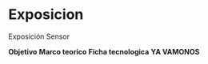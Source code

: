 # Exposicion
Exposición Sensor 

**Objetivo**
**Marco teorico** 
**Ficha tecnologica**
**YA VAMONOS**


